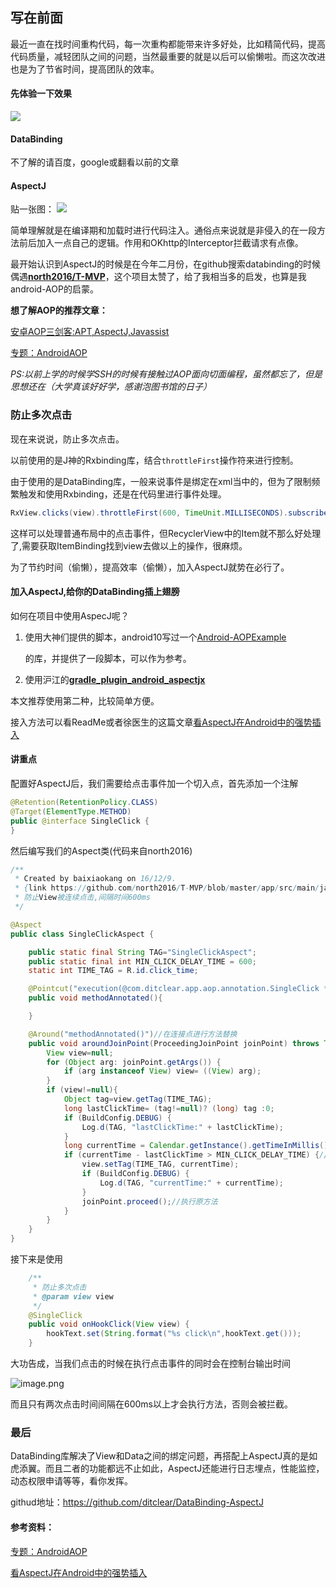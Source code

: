 ## 写在前面

最近一直在找时间重构代码，每一次重构都能带来许多好处，比如精简代码，提高代码质量，减轻团队之间的问题，当然最重要的就是以后可以偷懒啦。而这次改进也是为了节省时间，提高团队的效率。

#### 先体验一下效果

![](https://github.com/ditclear/DataBinding-AspectJ/blob/master/screenshot.gif?raw=true)



#### DataBinding

不了解的请百度，google或翻看以前的文章

#### AspectJ

贴一张图：
![](http://upload-images.jianshu.io/upload_images/3722695-37a95292f78dc566?imageMogr2/auto-orient/strip%7CimageView2/2/w/1240)

简单理解就是在编译期和加载时进行代码注入。通俗点来说就是非侵入的在一段方法前后加入一点自己的逻辑。作用和OKhttp的Interceptor拦截请求有点像。

最开始认识到AspectJ的时候是在今年二月份，在github搜索databinding的时候偶遇[**north2016/T-MVP**](north2016/**T-MVP**)，这个项目太赞了，给了我相当多的启发，也算是我android-AOP的启蒙。



**想了解AOP的推荐文章：**

[安卓AOP三剑客:APT,AspectJ,Javassist](http://www.jianshu.com/p/dca3e2c8608a)

[专题：AndroidAOP](http://www.jianshu.com/nb/1529181)

*PS:以前上学的时候学SSH的时候有接触过AOP面向切面编程，虽然都忘了，但是思想还在（大学真该好好学，感谢泡图书馆的日子）*

### 防止多次点击

现在来说说，防止多次点击。

以前使用的是J神的Rxbinding库，结合`throttleFirst`操作符来进行控制。

由于使用的是DataBinding库，一般来说事件是绑定在xml当中的，但为了限制频繁触发和使用Rxbinding，还是在代码里进行事件处理。

```java
RxView.clicks(view).throttleFirst(600, TimeUnit.MILLISECONDS).subscribe(...);
```

这样可以处理普通布局中的点击事件，但RecyclerView中的Item就不那么好处理了,需要获取ItemBinding找到view去做以上的操作，很麻烦。

为了节约时间（偷懒），提高效率（偷懒），加入AspectJ就势在必行了。

#### 加入AspectJ,给你的DataBinding插上翅膀

如何在项目中使用AspecJ呢？

1. 使用大神们提供的脚本，android10写过一个[Android-AOPExample](https://github.com/android10/Android-AOPExample)

   的库，并提供了一段脚本，可以作为参考。

2. 使用沪江的[**gradle_plugin_android_aspectjx**](https://github.com/HujiangTechnology/gradle_plugin_android_aspectjx) 

本文推荐使用第二种，比较简单方便。

接入方法可以看ReadMe或者徐医生的这篇文章[看AspectJ在Android中的强势插入](http://www.jianshu.com/p/5c9f1e8894ec)

#### 讲重点

配置好AspectJ后，我们需要给点击事件加一个切入点，首先添加一个注解

```java
@Retention(RetentionPolicy.CLASS)
@Target(ElementType.METHOD)
public @interface SingleClick {
}
```

然后编写我们的Aspect类(代码来自north2016)

```java
/**
 * Created by baixiaokang on 16/12/9.
 * {link https://github.com/north2016/T-MVP/blob/master/app/src/main/java/com/aop/SingleClickAspect.java}
 * 防止View被连续点击,间隔时间600ms
 */

@Aspect
public class SingleClickAspect {

    public static final String TAG="SingleClickAspect";
    public static final int MIN_CLICK_DELAY_TIME = 600;
    static int TIME_TAG = R.id.click_time;

    @Pointcut("execution(@com.ditclear.app.aop.annotation.SingleClick * *(..))")//方法切入点
    public void methodAnnotated(){

    }

    @Around("methodAnnotated()")//在连接点进行方法替换
    public void aroundJoinPoint(ProceedingJoinPoint joinPoint) throws Throwable{
        View view=null;
        for (Object arg: joinPoint.getArgs()) {
            if (arg instanceof View) view= ((View) arg);
        }
        if (view!=null){
            Object tag=view.getTag(TIME_TAG);
            long lastClickTime= (tag!=null)? (long) tag :0;
            if (BuildConfig.DEBUG) {
                Log.d(TAG, "lastClickTime:" + lastClickTime);
            }
            long currentTime = Calendar.getInstance().getTimeInMillis();
            if (currentTime - lastClickTime > MIN_CLICK_DELAY_TIME) {//过滤掉600毫秒内的连续点击
                view.setTag(TIME_TAG, currentTime);
                if (BuildConfig.DEBUG) {
                    Log.d(TAG, "currentTime:" + currentTime);
                }
                joinPoint.proceed();//执行原方法
            }
        }
    }
}

```

接下来是使用

```java
	/**
     * 防止多次点击
     * @param view view
     */
    @SingleClick
    public void onHookClick(View view) {
        hookText.set(String.format("%s click\n",hookText.get()));
    }
```

大功告成，当我们点击的时候在执行点击事件的同时会在控制台输出时间

![image.png](http://upload-images.jianshu.io/upload_images/3722695-884fbb9c437aade0.png?imageMogr2/auto-orient/strip%7CimageView2/2/w/800)

而且只有两次点击时间间隔在600ms以上才会执行方法，否则会被拦截。

### 最后

DataBinding库解决了View和Data之间的绑定问题，再搭配上AspectJ真的是如虎添翼。而且二者的功能都远不止如此，AspectJ还能进行日志埋点，性能监控，动态权限申请等等，看你发挥。

githud地址：https://github.com/ditclear/DataBinding-AspectJ

#### 参考资料：

[专题：AndroidAOP](http://www.jianshu.com/nb/1529181)

[看AspectJ在Android中的强势插入](http://www.jianshu.com/p/5c9f1e8894ec)